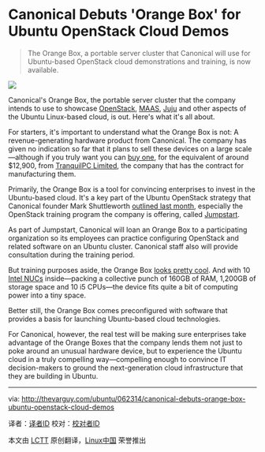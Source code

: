 Canonical Debuts 'Orange Box' for Ubuntu OpenStack Cloud Demos
================================================================================
> The Orange Box, a portable server cluster that Canonical will use for Ubuntu-based OpenStack cloud demonstrations and training, is now available.

![](http://thevarguy.com/site-files/thevarguy.com/files/imagecache/medium_img/uploads/2014/06/grayscale_7.jpg)

Canonical's Orange Box, the portable server cluster that the company intends to use to showcase [OpenStack][1], [MAAS][2], [Juju][3] and other aspects of the Ubuntu Linux-based cloud, is out. Here's what it's all about.

For starters, it's important to understand what the Orange Box is not: A revenue-generating hardware product from Canonical. The company has given no indication so far that it plans to sell these devices on a large scale—although if you truly want you can [buy one][4], for the equivalent of around $12,900, from [TranquilPC Limited][5], the company that has the contract for manufacturing them.

Primarily, the Orange Box is a tool for convincing enterprises to invest in the Ubuntu-based cloud. It's a key part of the Ubuntu OpenStack strategy that Canonical founder Mark Shuttleworth [outlined last month][6], especially the OpenStack training program the company is offering, called [Jumpstart][7].

As part of Jumpstart, Canonical will loan an Orange Box to a participating organization so its employees can practice configuring OpenStack and related software on an Ubuntu cluster. Canonical staff also will provide consultation during the training period.

But training purposes aside, the Orange Box [looks pretty cool][8]. And with 10 [Intel NUCs][9] inside—packing a collective punch of 160GB of RAM, 1,200GB of storage space and 10 i5 CPUs—the device fits quite a bit of computing power into a tiny space.

Better still, the Orange Box comes preconfigured with software that provides a basis for launching Ubuntu-based cloud technologies.

For Canonical, however, the real test will be making sure enterprises take advantage of the Orange Boxes that the company lends them not just to poke around an unusual hardware device, but to experience the Ubuntu cloud in a truly compelling way—compelling enough to convince IT decision-makers to ground the next-generation cloud infrastructure that they are building in Ubuntu.

--------------------------------------------------------------------------------

via: http://thevarguy.com/ubuntu/062314/canonical-debuts-orange-box-ubuntu-openstack-cloud-demos

译者：[译者ID](https://github.com/译者ID) 校对：[校对者ID](https://github.com/校对者ID)

本文由 [LCTT](https://github.com/LCTT/TranslateProject) 原创翻译，[Linux中国](http://linux.cn/) 荣誉推出

[1]:http://openstack.org/
[2]:https://maas.ubuntu.com/
[3]:http://juju.ubuntu.com/
[4]:http://www.tranquilpcshop.co.uk/ubuntu-orange-box/
[5]:http://www.tranquilpcshop.co.uk/
[6]:http://thevarguy.com/ubuntu/051614/shuttleworth-highlights-ubuntu-openstack-cloud-innovations
[7]:http://www.ubuntu.com/cloud/tools/jumpstart
[8]:http://arstechnica.com/information-technology/2014/06/hands-on-with-canonicals-orange-box-and-a-peek-into-cloud-nirvana/
[9]:http://www.intel.com/content/www/us/en/nuc/overview.html